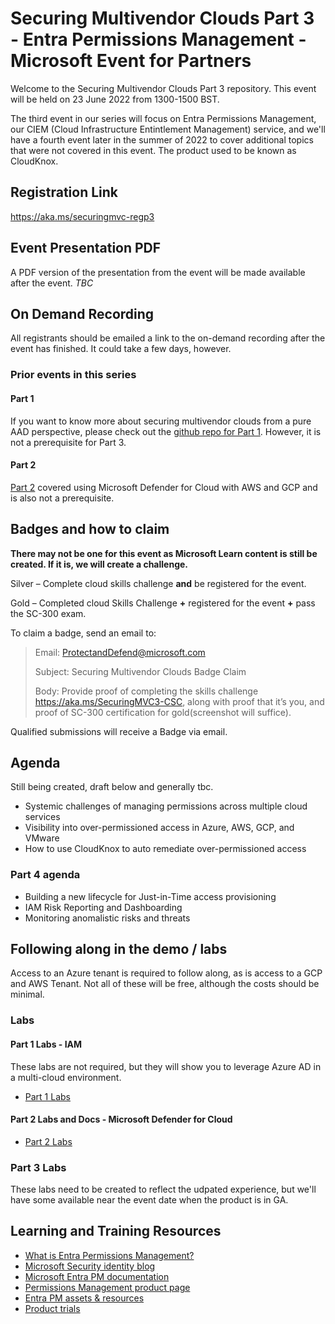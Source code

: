 
# Securing Multivendor Clouds Part 3 - Entra Permissions Management - Microsoft Event for Partners

Welcome to the Securing Multivendor Clouds Part 3 repository. This event will be held on 23 June 2022 from 1300-1500 BST.

The third event in our series will focus on Entra Permissions Management, our CIEM (Cloud Infrastructure Entintlement Management) service, and we'll have a fourth event later in the summer of 2022 to cover additional topics that were not covered in this event. The product used to be known as CloudKnox.

## Registration Link
https://aka.ms/securingmvc-regp3

## Event Presentation PDF
A PDF version of the presentation from the event will be made available after the event.
*TBC*

## On Demand Recording ##
All registrants should be emailed a link to the on-demand recording after the event has finished. It could take a few days, however.

### Prior events in this series
#### Part 1 
If you want to know more about securing multivendor clouds from a pure AAD perspective, please check out the [github repo for Part 1](https://github.com/LuciBlanchardMSFT/SecuringMultiVendorClouds). However, it is not a prerequisite for Part 3.

#### Part 2
[Part 2](https://github.com/ActualCassandra/SecuringMultiVendorCloudsPart2) covered using Microsoft Defender for Cloud with AWS and GCP and is also not a prerequisite. 

## Badges and how to claim

**There may not be one for this event as Microsoft Learn content is still be created. If it is, we will create a challenge.**

Silver – Complete cloud skills challenge **and** be registered for the event.

Gold – Completed cloud Skills Challenge **+** registered for the event **+** pass the SC-300 exam.

To claim a badge, send an email to:

 > Email: ProtectandDefend@microsoft.com
 > 
 > Subject: Securing Multivendor Clouds Badge Claim
 > 
 > Body: Provide proof of completing the skills challenge https://aka.ms/SecuringMVC3-CSC, along with proof that it’s you, and proof of SC-300 certification for gold(screenshot will suffice).

Qualified submissions will receive a Badge via email.

## Agenda
Still being created, draft below and generally tbc.
 -	Systemic challenges of managing permissions across multiple cloud services
 -	Visibility into over-permissioned access in Azure, AWS, GCP, and VMware
 -	How to use CloudKnox to auto remediate over-permissioned access 

### Part 4 agenda
 -	Building a new lifecycle for Just-in-Time access provisioning 
 - IAM Risk Reporting and Dashboarding 
 - Monitoring anomalistic risks and threats 

## Following along in the demo / labs
Access to an Azure tenant is required to follow along, as is access to a GCP and AWS Tenant. Not all of these will be free, although the costs should be minimal. 

### Labs
#### Part 1 Labs - IAM
These labs are not required, but they will show you to leverage Azure AD in a multi-cloud environment. 
- [Part 1 Labs](http://aka.ms/securingmvc-repo)

#### Part 2 Labs and Docs - Microsoft Defender for Cloud
 - [Part 2 Labs](https://github.com/ActualCassandra/SecuringMultiVendorCloudsPart2#following-along-in-the-demo--labs)

### Part 3 Labs
These labs need to be created to reflect the udpated experience, but we'll have some available near the event date when the product is in GA.


## Learning and Training Resources
 - [What is Entra Permissions Management?](https://docs.microsoft.com/en-us/azure/active-directory/cloud-infrastructure-entitlement-management/cloudknox-overview)
 - [Microsoft Security identity blog](https://aka.ms/identityblog)
 - [Microsoft Entra PM documentation](https://aka.ms/EntraPMdocs)
 - [Permissions Management product page](https://aka.ms/PermissionsManagement)
 - [Entra PM assets & resources](https://cdx.transform.microsoft.com)
 - [Product trials](https://aka.ms/securityfreetrial)
